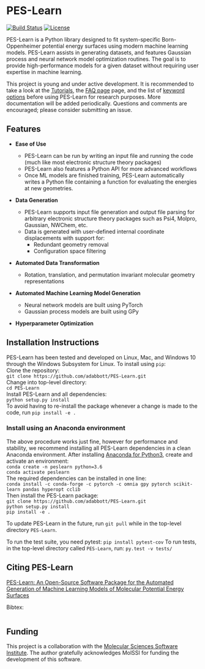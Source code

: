 # PES-Learn
[![Build Status](https://travis-ci.org/CCQC/PES-Learn.svg?branch=master)](https://travis-ci.org/CCQC/PES-Learn)
[![License](https://img.shields.io/badge/License-BSD%203--Clause-blue.svg)](https://opensource.org/licenses/BSD-3-Clause)

PES-Learn is a Python library designed to fit system-specific Born-Oppenheimer potential energy surfaces using modern machine learning models. PES-Learn assists in generating datasets, and features Gaussian process and neural network model optimization routines. The goal is to provide high-performance models for a given dataset without requiring user expertise in machine learning.

This project is young and under active development. It is recommended to take a look at the [Tutorials](1_Tutorials), the [FAQ page](2_FAQ) page, and the list of [keyword options](3_Keywords) before using PES-Learn for research purposes. More documentation will be added periodically. Questions and comments are encouraged; please consider submitting an issue. 

## Features

* **Ease of Use**
  * PES-Learn can be run by writing an input file and running the code (much like most electronic structure theory packages)
  * PES-Learn also features a Python API for more advanced workflows
  * Once ML models are finished training, PES-Learn automatically writes a Python file containing a function for evaluating the energies at new geometries. 
  
* **Data Generation**
  * PES-Learn supports input file generation and output file parsing for arbitrary electronic structure theory packages such as Psi4, Molpro, Gaussian, NWChem, etc. 
  * Data is generated with user-defined internal coordinate displacements with support for:
    * Redundant geometry removal
    * Configuration space filtering

* **Automated Data Transformation**
  * Rotation, translation, and permutation invariant molecular geometry representations

* **Automated Machine Learning Model Generation**
  * Neural network models are built using PyTorch
  * Gaussian process models are built using GPy

* **Hyperparameter Optimization**


## Installation Instructions 
PES-Learn has been tested and developed on Linux, Mac, and Windows 10 through the Windows Subsystem for Linux. To install using `pip`:   
Clone the repository:    
`git clone https://github.com/adabbott/PES-Learn.git`  
Change into top-level directory:  
`cd PES-Learn`  
Install PES-Learn and all dependencies:  
`python setup.py install`  
To avoid having to re-install the package whenever a change is made to the code, run
`pip install -e .`  
### Install using an Anaconda environment
The above procedure works just fine, however for performance and stability, we recommend installing all PES-Learn dependencies in a clean Anaconda environment. 
After installing [Anaconda for Python3](https://www.anaconda.com/distribution/), create and activate an environment:  
```conda create -n peslearn python=3.6```  
```conda activate peslearn```  
The required dependencies can be installed in one line:  
```conda install -c conda-forge -c pytorch -c omnia gpy pytorch scikit-learn pandas hyperopt cclib```   
Then install the PES-Learn package:  
`git clone https://github.com/adabbott/PES-Learn.git`   
`python setup.py install`   
`pip install -e .`  


To update PES-Learn in the future, run `git pull` while in the top-level directory `PES-Learn`.

To run the test suite, you need pytest: `pip install pytest-cov` 
To run tests, in the top-level directory called `PES-Learn`, run: `py.test -v tests/`

## Citing PES-Learn
[PES-Learn: An Open-Source Software Package for the Automated Generation of Machine Learning Models of Molecular Potential Energy Surfaces ](https://pubs.acs.org/doi/10.1021/acs.jctc.9b00312)

Bibtex:
```
```




## Funding 
This project is a collaboration with the [Molecular Sciences Software Institute](http://molssi.org).
The author gratefully acknowledges MolSSI for funding the development of this software.
